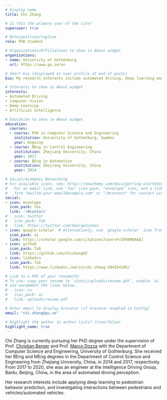 ```yaml
---
# Display name
title: Chi Zhang

# Is this the primary user of the site?
superuser: true

# Role/position/tagline
role: PhD Student

# Organizations/Affiliations to show in About widget
organizations:
- name: University of Gothenburg
  url: https://www.gu.se/en

# Short bio (displayed in user profile at end of posts)
bio: My research interests include automated driving, deep learning and computer vision.

# Interests to show in About widget
interests:
- Automated Driving
- Computer Vision
- Deep Learning
- Artificial Intelligence

# Education to show in About widget
education:
  courses:
  - course: PhD in Computer Science and Engineering
    institution: University of Gothenburg, Sweden
    year: Ongoing
  - course: MEng in Control Engineering
    institution: Zhejiang University, China
    year: 2017
  - course: BEng in Automation
    institution: Zhejiang University, China
    year: 2014

# Social/Academic Networking
# For available icons, see: https://wowchemy.com/docs/getting-started/page-builder/#icons
#   For an email link, use "fas" icon pack, "envelope" icon, and a link in the
#   form "mailto:your-email@example.com" or "/#contact" for contact widget.
social:
- icon: envelope
  icon_pack: fas
  link: '/#contact'
# - icon: twitter
#   icon_pack: fab
#   link: https://twitter.com/GeorgeCushen
- icon: google-scholar  # Alternatively, use `google-scholar` icon from `ai` icon pack
  icon_pack: ai
  link: https://scholar.google.com/citations?user=FvZFH8MAAAAJ
- icon: github
  icon_pack: fab
  link: https://github.com/chizhang92
- icon: linkedin
  icon_pack: fab
  link: https://www.linkedin.com/in/chi-zhang-394554105/

# Link to a PDF of your resume/CV.
# To use: copy your resume to `static/uploads/resume.pdf`, enable `ai` icons in `params.toml`, 
# and uncomment the lines below.
# - icon: cv
#   icon_pack: ai
#   link: uploads/resume.pdf

# Enter email to display Gravatar (if Gravatar enabled in Config)
email: "chi.zhang@gu.se"

# Highlight the author in author lists? (true/false)
highlight_name: true
---
```


Chi Zhang is currently pursuing her PhD degree under the supervision of Prof. [Christian Berger](https://research.chalmers.se/en/person/bergerc) and Prof. [Marco Dozza](https://research.chalmers.se/en/person/dozza) with the Department of Computer Science and Engineering, University of Gothenburg.
She received her BEng and MEng degrees in the Department of Control Science and Engineering from Zhejiang University, China, in 2014 and 2017, respectively. From 2017 to 2020, she was an engineer at the Intelligence Driving Group, Baidu, Beijing, China, in the area of automated driving perception.


Her research interests include applying deep learning to pedestrian behavior prediction, and investigating interactions between pedestrians and vehicles/automated vehicles.

<!-- {{< icon name="download" pack="fas" >}} Download my {{< staticref "uploads/demo_resume.pdf" "newtab" >}}resumé{{< /staticref >}}. -->
